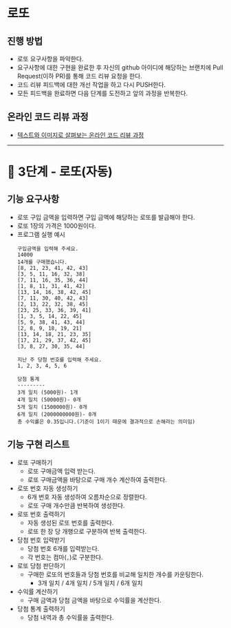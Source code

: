 # 로또
## 진행 방법
* 로또 요구사항을 파악한다.
* 요구사항에 대한 구현을 완료한 후 자신의 github 아이디에 해당하는 브랜치에 Pull Request(이하 PR)를 통해 코드 리뷰 요청을 한다.
* 코드 리뷰 피드백에 대한 개선 작업을 하고 다시 PUSH한다.
* 모든 피드백을 완료하면 다음 단계를 도전하고 앞의 과정을 반복한다.

## 온라인 코드 리뷰 과정
* [텍스트와 이미지로 살펴보는 온라인 코드 리뷰 과정](https://github.com/next-step/nextstep-docs/tree/master/codereview)

* * *

# 🚀 3단계 - 로또(자동)
## 기능 요구사항
* 로또 구입 금액을 입력하면 구입 금액에 해당하는 로또를 발급해야 한다.
* 로또 1장의 가격은 1000원이다.
* 프로그램 실행 예시
    ```
    구입금액을 입력해 주세요.
    14000
    14개를 구매했습니다.
    [8, 21, 23, 41, 42, 43]
    [3, 5, 11, 16, 32, 38]
    [7, 11, 16, 35, 36, 44]
    [1, 8, 11, 31, 41, 42]
    [13, 14, 16, 38, 42, 45]
    [7, 11, 30, 40, 42, 43]
    [2, 13, 22, 32, 38, 45]
    [23, 25, 33, 36, 39, 41]
    [1, 3, 5, 14, 22, 45]
    [5, 9, 38, 41, 43, 44]
    [2, 8, 9, 18, 19, 21]
    [13, 14, 18, 21, 23, 35]
    [17, 21, 29, 37, 42, 45]
    [3, 8, 27, 30, 35, 44]
    
    지난 주 당첨 번호를 입력해 주세요.
    1, 2, 3, 4, 5, 6
    
    당첨 통계
    ---------
    3개 일치 (5000원)- 1개
    4개 일치 (50000원)- 0개
    5개 일치 (1500000원)- 0개
    6개 일치 (2000000000원)- 0개
    총 수익률은 0.35입니다.(기준이 1이기 때문에 결과적으로 손해라는 의미임)
    ```
  
## 기능 구현 리스트
* 로또 구매하기
  * 로또 구매금액 입력 받는다.
  * 로또 구매금액을 바탕으로 구매 개수 계산하여 출력한다.
* 로또 번호 자동 생성하기
  * 6개 번호 자동 생성하여 오름차순으로 정렬한다.
  * 로또 구매 개수만큼 반복하여 생성한다.
* 로또 번호 출력하기
  * 자동 생성된 로또 번호를 출력한다.
  * 로또 한 장 당 개행으로 구분하여 반복 출력한다.
* 당첨 번호 입력받기
  * 당첨 번호 6개를 입력받는다.
  * 각 번호는 컴마(`,`)로 구분한다.
* 로또 당첨 판단하기
  * 구매한 로또의 번호들과 당첨 번호를 비교해 일치한 개수를 카운팅한다.
    * 3개 일치 / 4개 일치 / 5개 일치 / 6개 일치
* 수익률 계산하기
  * 구매 금액과 당첨 금액을 바탕으로 수익률을 계산한다.
* 당첨 통계 출력하기
  * 당첨 내역과 총 수익률을 출력한다.